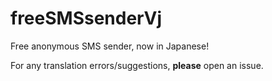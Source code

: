 # freeSMSsenderVj
Free anonymous SMS sender, now in Japanese!

For any translation errors/suggestions, __please__ open an issue.
